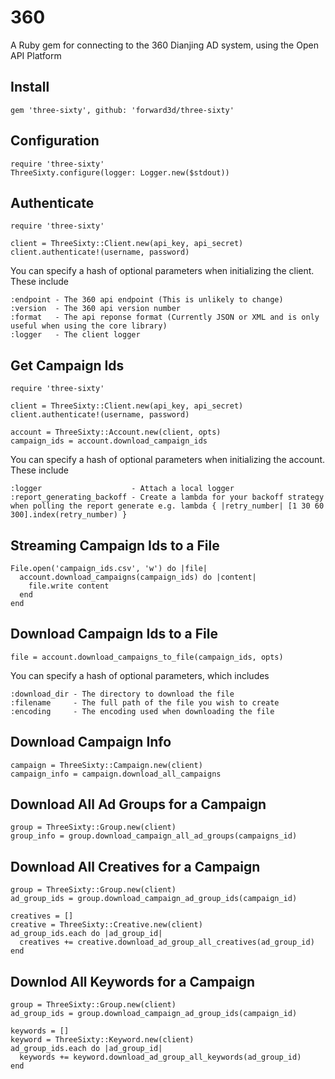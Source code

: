 # 360
A Ruby gem for connecting to the 360 Dianjing AD system, using the Open API Platform

## Install

    gem 'three-sixty', github: 'forward3d/three-sixty'


## Configuration

    require 'three-sixty'
    ThreeSixty.configure(logger: Logger.new($stdout))


## Authenticate

    require 'three-sixty'

    client = ThreeSixty::Client.new(api_key, api_secret)
    client.authenticate!(username, password)

  You can specify a hash of optional parameters when initializing the client. These include

    :endpoint - The 360 api endpoint (This is unlikely to change)
    :version  - The 360 api version number
    :format   - The api reponse format (Currently JSON or XML and is only useful when using the core library)
    :logger   - The client logger


## Get Campaign Ids

    require 'three-sixty'

    client = ThreeSixty::Client.new(api_key, api_secret)
    client.authenticate!(username, password)

    account = ThreeSixty::Account.new(client, opts)
    campaign_ids = account.download_campaign_ids

  You can specify a hash of optional parameters when initializing the account. These include

    :logger                    - Attach a local logger
    :report_generating_backoff - Create a lambda for your backoff strategy when polling the report generate e.g. lambda { |retry_number| [1 30 60 300].index(retry_number) }

## Streaming Campaign Ids to a File

    File.open('campaign_ids.csv', 'w') do |file|
      account.download_campaigns(campaign_ids) do |content|
        file.write content
      end
    end

## Download Campaign Ids to a File

    file = account.download_campaigns_to_file(campaign_ids, opts)

  You can specify a hash of optional parameters, which includes

    :download_dir - The directory to download the file
    :filename     - The full path of the file you wish to create
    :encoding     - The encoding used when downloading the file

## Download Campaign Info

    campaign = ThreeSixty::Campaign.new(client)
    campaign_info = campaign.download_all_campaigns


## Download All Ad Groups for a Campaign

    group = ThreeSixty::Group.new(client)
    group_info = group.download_campaign_all_ad_groups(campaigns_id)

## Download All Creatives for a Campaign

    group = ThreeSixty::Group.new(client)
    ad_group_ids = group.download_campaign_ad_group_ids(campaign_id)

    creatives = []
    creative = ThreeSixty::Creative.new(client)
    ad_group_ids.each do |ad_group_id|
      creatives += creative.download_ad_group_all_creatives(ad_group_id)
    end


## Downlod All Keywords for a Campaign

    group = ThreeSixty::Group.new(client)
    ad_group_ids = group.download_campaign_ad_group_ids(campaign_id)

    keywords = []
    keyword = ThreeSixty::Keyword.new(client)
    ad_group_ids.each do |ad_group_id|
      keywords += keyword.download_ad_group_all_keywords(ad_group_id)
    end
